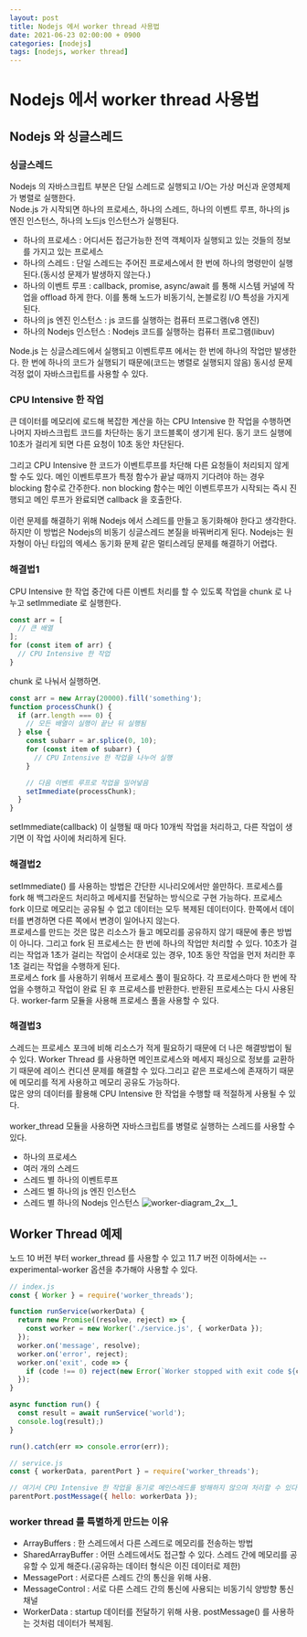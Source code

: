 ```yaml
---
layout: post
title: Nodejs 에서 worker thread 사용법
date: 2021-06-23 02:00:00 + 0900
categories: [nodejs]
tags: [nodejs, worker thread]
---
```


# Nodejs 에서 worker thread 사용법

## Nodejs 와 싱글스레드
### 싱글스레드
Nodejs 의 자바스크립트 부분은 단일 스레드로 실행되고 I/O는 가상 머신과 운영체제가 병렬로 실행한다.      
Node.js 가 시작되면 하나의 프로세스, 하나의 스레드, 하나의 이벤트 루프, 하나의 js 엔진 인스턴스, 하나의 노드js 인스턴스가 실행된다.   
- 하나의 프로세스 : 어디서든 접근가능한 전역 객체이자 실행되고 있는 것들의 정보를 가지고 있는 프로세스   
- 하나의 스레드 : 단일 스레드는 주어진 프로세스에서 한 번에 하나의 명령만이 실행된다.(동시성 문제가 발생하지 않는다.)
- 하나의 이벤트 루프 : callback, promise, async/await 를 통해 시스템 커널에 작업을 offload 하게 한다. 이를 통해 노드가 비동기식, 논블로킹 I/O 특성을 가지게 된다.   
- 하나의 js 엔진 인스턴스 : js 코드를 실행하는 컴퓨터 프로그램(v8 엔진)
- 하나의 Nodejs 인스턴스 : Nodejs 코드를 실행하는 컴퓨터 프로그램(libuv)   

Node.js 는 싱글스레드에서 실행되고 이벤트루프 에서는 한 번에 하나의 작업만 발생한다. 한 번에 하나의 코드가 실행되기 때문에(코드는 병렬로 실행되지 않음) 동시성 문제 걱정 없이 자바스크립트를 사용할 수 있다.

### CPU Intensive 한 작업
큰 데이터를 메모리에 로드해 복잡한 계산을 하는 CPU Intensive 한 작업을 수행하면 나머지 자바스크립트 코드를 차단하는 동기 코드블록이 생기게 된다. 동기 코드 실행에 10초가 걸리게 되면 다른 요청이 10초 동안 차단된다.
<br/>   
그리고 CPU Intensive 한 코드가 이벤트루프를 차단해 다른 요청들이 처리되지 않게 할 수도 있다. 메인 이벤트루프가 특정 함수가 끝날 때까지 기다려야 하는 경우 blocking 함수로 간주한다. non blocking 함수는 메인 이벤트루프가 시작되는 즉시 진행되고 메인 루프가 완료되면 callback 을 호출한다.      
<br/>
이런 문제를 해결하기 위해 Nodejs 에서 스레드를 만들고 동기화해야 한다고 생각한다. 하지만 이 방법은 Nodejs의 비동기 싱글스레드 본질을 바꿔버리게 된다. Nodejs는 원자형이 아닌 타입의 엑세스 동기화 문제 같은 멀티스레딩 문제를 해결하기 어렵다.

### 해결법1
CPU Intensive 한 작업 중간에 다른 이벤트 처리를 할 수 있도록 작업을 chunk 로 나누고 setImmediate 로 실행한다.

```javascript
const arr = [
  // 큰 배열
];
for (const item of arr) {
  // CPU Intensive 한 작업
}
```
chunk 로 나눠서 실행하면.
```javascript
const arr = new Array(20000).fill('something');
function processChunk() {
  if (arr.length === 0) {
    // 모든 배열이 실행이 끝난 뒤 실행됨
  } else {
    const subarr = ar.splice(0, 10);
    for (const item of subarr) {
      // CPU Intensive 한 작업을 나누어 실행
    }

    // 다음 이벤트 루프로 작업을 밀어넣음
    setImmediate(processChunk);
  }
}
```
setImmediate(callback) 이 실행될 때 마다 10개씩 작업을 처리하고, 다른 작업이 생기면 이 작업 사이에 처리하게 된다.

### 해결법2
setImmediate() 를 사용하는 방법은 간단한 시나리오에서만 쓸만하다. 프로세스를 fork 해 백그라운드 처리하고 메세지를 전달하는 방식으로 구현 가능하다. 프로세스 fork 이므로 메모리는 공유될 수 없고 데이터는 모두 복제된 데이터이다. 한쪽에서 데이터를 변경하면 다른 쪽에서 변경이 일어나지 않는다.   
프로세스를 만드는 것은 많은 리소스가 들고 메모리를 공유하지 않기 때문에 좋은 방법이 아니다. 그리고 fork 된 프로세스는 한 번에 하나의 작업만 처리할 수 있다. 10초가 걸리는 작업과 1초가 걸리는 작업이 순서대로 있는 경우, 10초 동안 작업을 먼저 처리한 후 1초 걸리는 작업을 수행하게 된다.   
프로세스 fork 를 사용하기 위해서 프로세스 풀이 필요하다. 각 프로세스마다 한 번에 작업을 수행하고 작업이 완료 된 후 프로세스를 반환한다. 반환된 프로세스는 다시 사용된다. worker-farm 모듈을 사용해 프로세스 풀을 사용할 수 있다.   

### 해결법3
스레드는 프로세스 포크에 비해 리소스가 적게 필요하기 때문에 더 나은 해결방법이 될 수 있다. Worker Thread 를 사용하면 메인프로세스와 메세지 패싱으로 정보를 교환하기 때문에 레이스 컨디션 문제를 해결할 수 있다.그리고 같은 프로세스에 존재하기 때문에 메모리를 적게 사용하고 메모리 공유도 가능하다.   
많은 양의 데이터를 활용해 CPU Intensive 한 작업을 수행할 때 적절하게 사용될 수 있다.    
<br/>
worker_thread 모듈을 사용하면 자바스크립트를 병렬로 실행하는 스레드를 사용할 수 있다.
- 하나의 프로세스
- 여러 개의 스레드
- 스레드 별 하나의 이벤트루프
- 스레드 별 하나의 js 엔진 인스턴스
- 스레드 별 하나의 Nodejs 인스턴스
![worker-diagram_2x__1_](https://user-images.githubusercontent.com/13375810/122965246-f4da5e80-d3c2-11eb-9056-db39de37e13b.jpg)

## Worker Thread 예제
노드 10 버전 부터 worker_thread 를 사용할 수 있고 11.7 버전 이하에서는 --experimental-worker 옵션을 추가해야 사용할 수 있다.   

```javascript
// index.js
const { Worker } = require('worker_threads');

function runService(workerData) {
  return new Promise((resolve, reject) => {
    const worker = new Worker('./service.js', { workerData });
  });
  worker.on('message', resolve);
  worker.on('error', reject);
  worker.on('exit', code => {
    if (code !== 0) reject(new Error(`Worker stopped with exit code ${code}`));
  });
}

async function run() {
  const result = await runService('world');
  console.log(result);)
}

run().catch(err => console.error(err));

// service.js
const { workerData, parentPort } = require('worker_threads');

// 여기서 CPU Intensive 한 작업을 동기로 메인스레드를 방해하지 않으며 처리할 수 있다.
parentPort.postMessage({ hello: workerData });
```

### worker thread 를 특별하게 만드는 이유
- ArrayBuffers : 한 스레드에서 다른 스레드로 메모리를 전송하는 방법
- SharedArrayBuffer : 어떤 스레드에서도 접근할 수 있다. 스레드 간에 메모리를 공유할 수 있게 해준다.(공유하는 데이터 형식은 이진 데이터로 제한)
- MessagePort : 서로다른 스레드 간의 통신을 위해 사용.
- MessageControl : 서로 다른 스레드 간의 통신에 사용되는 비동기식 양방향 통신 채널
- WorkerData : startup 데이터를 전달하기 위해 사용. postMessage() 를 사용하는 것처럼 데이터가 복제됨.
